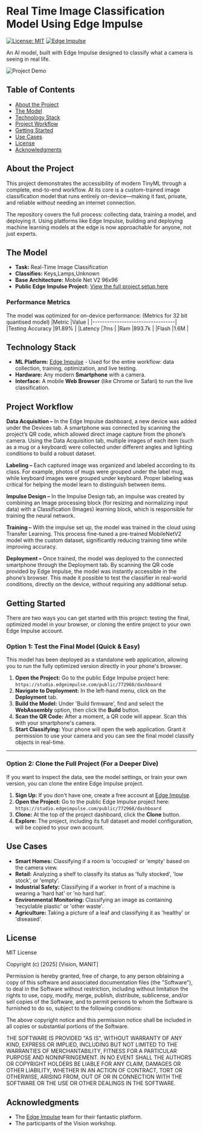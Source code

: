 # Real Time Image Classification Model Using Edge Impulse

[![License: MIT](https://img.shields.io/badge/License-MIT-yellow.svg)](https://opensource.org/licenses/MIT)
[![Edge Impulse](https://img.shields.io/badge/Built%20With-Edge%20Impulse-blueviolet)](https://www.edgeimpulse.com/)

An AI model, built with Edge Impulse designed to classify what a camera is seeing in real life.

![Project Demo](assets/demo.gif)

## Table of Contents
* [About the Project](#about-the-project)
* [The Model](#the-model)
* [Technology Stack](#technology-stack)
* [Project Workflow](#project-workflow)
* [Getting Started](#getting-started)
* [Use Cases](#use-cases)
* [License](#license)
* [Acknowledgments](#acknowledgments)

## About the Project

This project demonstrates the accessibility of modern TinyML through a complete, end-to-end workflow. At its core is a custom-trained image classification model that runs entirely on-device—making it fast, private, and reliable without needing an internet connection.

The repository covers the full process: collecting data, training a model, and deploying it. Using platforms like Edge Impulse, building and deploying machine learning models at the edge is now approachable for anyone, not just experts.

## The Model

* **Task:** Real-Time Image Classification
* **Classifies:** Keys,Lamps,Unknown
* **Base Architecture:** Mobile Net V2 96x96
* **Public Edge Impulse Project:** [View the full project setup here](https://studio.edgeimpulse.com/public/772968/dashboard)

### Performance Metrics 
The model was optimized for on-device performance:
(Metrics for 32 bit quantised model)
|Metric            |Value          |
|----------------------------------|
|Testing Accuracy  |91.89%         |
|Latency           |7ms            |
|Ram               |893.7k         |
|Flash             |1.6M           |

## Technology Stack

* **ML Platform:** [Edge Impulse](https://www.edgeimpulse.com/) - Used for the entire workflow: data collection, training, optimization, and live testing.
* **Hardware:** Any modern **Smartphone** with a camera.
* **Interface:** A mobile **Web Browser** (like Chrome or Safari) to run the live classification.

## Project Workflow

**Data Acquisition –** In the Edge Impulse dashboard, a new device was added under the Devices tab. A smartphone was connected by scanning the project’s QR code, which allowed direct image capture from the phone’s camera. Using the Data Acquisition tab, multiple images of each item (such as a mug or a keyboard) were collected under different angles and lighting conditions to build a robust dataset.

**Labeling –** Each captured image was organized and labeled according to its class. For example, photos of mugs were grouped under the label mug, while keyboard images were grouped under keyboard. Proper labeling was critical for helping the model learn to distinguish between items.

**Impulse Design –** In the Impulse Design tab, an impulse was created by combining an Image processing block (for resizing and normalizing input data) with a Classification (Images) learning block, which is responsible for training the neural network.

**Training –** With the impulse set up, the model was trained in the cloud using Transfer Learning. This process fine-tuned a pre-trained MobileNetV2 model with the custom dataset, significantly reducing training time while improving accuracy.

**Deployment –** Once trained, the model was deployed to the connected smartphone through the Deployment tab. By scanning the QR code provided by Edge Impulse, the model was instantly accessible in the phone’s browser. This made it possible to test the classifier in real-world conditions, directly on the device, without requiring any additional setup.

## Getting Started

There are two ways you can get started with this project: testing the final, optimized model in your browser, or cloning the entire project to your own Edge Impulse account.

### Option 1: Test the Final Model (Quick & Easy)

This model has been deployed as a standalone web application, allowing you to run the fully optimized version directly in your phone's browser.

1.  **Open the Project:** Go to the public Edge Impulse project here: `https://studio.edgeimpulse.com/public/772968/dashboard`
2.  **Navigate to Deployment:** In the left-hand menu, click on the **Deployment** tab.
3.  **Build the Model:** Under 'Build firmware', find and select the **WebAssembly** option, then click the **Build** button. 
4.  **Scan the QR Code:** After a moment, a QR code will appear. Scan this with your smartphone's camera.
5.  **Start Classifying:** Your phone will open the web application. Grant it permission to use your camera and you can see the final model classify objects in real-time.

---
### Option 2: Clone the Full Project (For a Deeper Dive)

If you want to inspect the data, see the model settings, or train your own version, you can clone the entire Edge Impulse project.

1.  **Sign Up:** If you don't have one, create a free account at [Edge Impulse](https://www.edgeimpulse.com/).
2.  **Open the Project:** Go to the public Edge Impulse project here: `https://studio.edgeimpulse.com/public/772968/dashboard`
3.  **Clone:** At the top of the project dashboard, click the **Clone** button.
4.  **Explore:** The project, including its full dataset and model configuration, will be copied to your own account.

## Use Cases
* **Smart Homes:** Classifying if a room is 'occupied' or 'empty' based on the camera view.
* **Retail:** Analyzing a shelf to classify its status as 'fully stocked', 'low stock', or 'empty'.
* **Industrial Safety:** Classifying if a worker in front of a machine is wearing a 'hard hat' or 'no hard hat'.
* **Environmental Monitoring:** Classifying an image as containing 'recyclable plastic' or 'other waste'.
* **Agriculture:** Taking a picture of a leaf and classifying it as 'healthy' or 'diseased'.

## License

MIT License

Copyright (c) [2025] [Vision, MANIT]

Permission is hereby granted, free of charge, to any person obtaining a copy
of this software and associated documentation files (the "Software"), to deal
in the Software without restriction, including without limitation the rights
to use, copy, modify, merge, publish, distribute, sublicense, and/or sell
copies of the Software, and to permit persons to whom the Software is
furnished to do so, subject to the following conditions:

The above copyright notice and this permission notice shall be included in all
copies or substantial portions of the Software.

THE SOFTWARE IS PROVIDED "AS IS", WITHOUT WARRANTY OF ANY KIND, EXPRESS OR
IMPLIED, INCLUDING BUT NOT LIMITED TO THE WARRANTIES OF MERCHANTABILITY,
FITNESS FOR A PARTICULAR PURPOSE AND NONINFRINGEMENT. IN NO EVENT SHALL THE
AUTHORS OR COPYRIGHT HOLDERS BE LIABLE FOR ANY CLAIM, DAMAGES OR OTHER
LIABILITY, WHETHER IN AN ACTION OF CONTRACT, TORT OR OTHERWISE, ARISING FROM,
OUT OF OR IN CONNECTION WITH THE SOFTWARE OR THE USE OR OTHER DEALINGS IN THE
SOFTWARE.

## Acknowledgments 
* The [Edge Impulse](https://www.edgeimpulse.com/) team for their fantastic platform.
* The participants of the Vision workshop.







